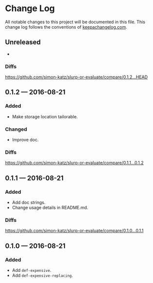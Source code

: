 # Change Log

All notable changes to this project will be documented in this file. This change log follows the conventions of [keepachangelog.com](http://keepachangelog.com/).


## Unreleased

- <nothing yet>

### Diffs

https://github.com/simon-katz/slurp-or-evaluate/compare/0.1.2...HEAD


## 0.1.2 — 2016-08-21

### Added

- Make storage location tailorable.

### Changed

- Improve doc.

### Diffs

https://github.com/simon-katz/slurp-or-evaluate/compare/0.1.1...0.1.2


## 0.1.1 — 2016-08-21

### Added

- Add doc strings.
- Change usage details in README.md.

### Diffs

https://github.com/simon-katz/slurp-or-evaluate/compare/0.1.0...0.1.1


## 0.1.0 — 2016-08-21

### Added

- Add `def-expensive`.
- Add `def-expensive-replacing`.
